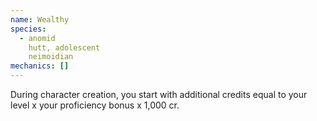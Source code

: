 ```yaml
---
name: Wealthy
species:
  - anomid
    hutt, adolescent
    neimoidian
mechanics: []
---
```

During character creation, you start with additional credits equal to your level x your proficiency bonus x 1,000 cr.
